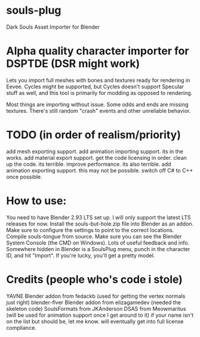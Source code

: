 # souls-plug
Dark Souls Asset Importer for Blender

# Alpha quality character importer for DSPTDE (DSR might work)
Lets you import full meshes with bones and textures ready for rendering in Eevee. Cycles might be supported, but Cycles doesn't support Specular stuff as well, and this tool is primarily for modding as opposed to rendering.

Most things are importing without issue. Some odds and ends are missing textures. There's still random "crash" events and other unreliable behavior.

# TODO (in order of realism/priority)
add mesh exporting support.
add animation importing support. its in the works.
add material export support.
get the code licensing in order.
clean up the code. its terrible.
improve performance. its also terrible.
add animation exporting support. this may not be possible.
switch off C# to C++ once possible.

# How to use:
You need to have Blender 2.93 LTS set up. I will only support the latest LTS releases for now.
Install the souls-but-hole.zip file into Blender as an addon. Make sure to configure the settings to point to the correct locations.
Compile souls-tongue from source.
Make sure you can see the Blender System Console (the CMD on Windows). Lots of useful feedback and info.
Somewhere hidden in Blender is a SoulsPlug menu, punch in the character ID, and hit "Import". If you're lucky, you'll get a pretty model.

# Credits (people who's code i stole)
YAVNE Blender addon from fedackb (used for getting the vertex normals just right)
blender-flver Blender addon from elizagamedev (needed the skeleton code)
SoulsFormats from JKAnderson
DSAS from Meowmaritus (will be used for animation support once I get around to it)
if your name isn't on the list but should be, let me know. will eventually get into full license compliance.
